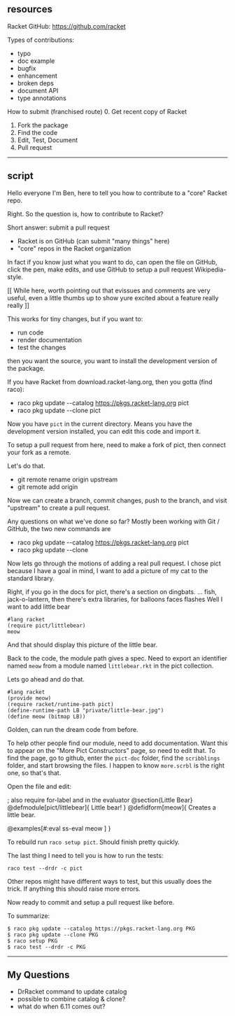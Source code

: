 resources
---

Racket GitHub:
https://github.com/racket

Types of contributions:
- typo
- doc example
- bugfix
- enhancement
- broken deps
- document API
- type annotations

How to submit (franchised route)
0. Get recent copy of Racket
1. Fork the package
2. Find the code
3. Edit, Test, Document
4. Pull request


- - -

script
---

Hello everyone I'm Ben, here to tell you how to contribute to a "core" Racket
repo.

Right. So the question is, how to contribute to Racket?

Short answer: submit a pull request
- Racket is on GitHub (can submit "many things" here)
- "core" repos in the Racket organization

In fact if you know just what you want to do,
 can open the file on GitHub,
 click the pen, make edits,
 and use GitHub to setup a pull request
 Wikipedia-style.

[[ While here, worth pointing out that evissues and comments are very useful,
   even a little thumbs up to show yure excited about a feature really really ]]

This works for tiny changes, but if you want to:

- run code
- render documentation
- test the changes

then you want the source,
you want to install the development version of the package.

If you have Racket from download.racket-lang.org, then you gotta (find raco):

- raco pkg update --catalog https://pkgs.racket-lang.org pict
- raco pkg update --clone pict

Now you have `pict` in the current directory.
Means you have the development version installed,
 you can edit this code and import it.

To setup a pull request from here,
 need to make a fork of pict,
 then connect your fork as a remote.

Let's do that.

- git remote rename origin upstream
- git remote add origin <FORK-URL>

Now we can create a branch,
 commit changes,
 push to the branch,
 and visit "upstream" to create a pull request.

Any questions on what we've done so far?
Mostly been working with Git / GitHub, the two new commands are

- raco pkg update --catalog https://pkgs.racket-lang.org pict
- raco pkg update --clone <PKG>

Now lets go through the motions of adding a real pull request.
I chose pict because I have a goal in mind, I want to add a picture of my cat to the standard library.

Right, if you go in the docs for pict, there's a section on dingbats.
... fish, jack-o-lantern, then there's extra libraries,
  for balloons
  faces
  flashes
Well I want to add little bear

    #lang racket
    (require pict/littlebear)
    meow

And that should display this picture of the little bear.

Back to the code, the module path gives a spec.
Need to export an identifier named `meow`
 from a module named `littlebear.rkt`
 in the pict collection.

Lets go ahead and do that.

    #lang racket
    (provide meow)
    (require racket/runtime-path pict)
    (define-runtime-path LB "private/little-bear.jpg")
    (define meow (bitmap LB))

Golden, can run the dream code from before.

To help other people find our module, need to add documentation.
Want this to appear on the "More Pict Constructors" page, so need to edit that.
To find the page,
 go to github,
 enter the `pict-doc` folder,
 find the `scribblings` folder,
 and start browsing the files.
I happen to know `more.scrbl` is the right one, so that's that.

Open the file and edit:

  ; also require for-label and in the evaluator
  @section{Little Bear}
  @defmodule[pict/littlebear]{
    Little bear!
  }
  @defidform[meow]{
    Creates a little bear.

  @examples[#:eval ss-eval
  meow
  ]
  }

To rebuild run `raco setup pict`.
Should finish pretty quickly.

The last thing I need to tell you is how to run the tests:

    raco test --drdr -c pict

Other repos might have different ways to test, but this usually does the trick.
If anything this should raise more errors.

Now ready to commit and setup a pull request like before.

To summarize:

```
$ raco pkg update --catalog https://pkgs.racket-lang.org PKG
$ raco pkg update --clone PKG
$ raco setup PKG
$ raco test --drdr -c PKG
```

- - -

My Questions
---

- DrRacket command to update catalog
- possible to combine catalog & clone?
- what do when 6.11 comes out?

